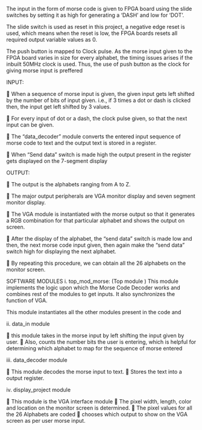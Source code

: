 The input in the form of morse code is given to FPGA board using the slide switches by setting it as high for generating a ‘DASH’ and low for ‘DOT’.

The slide switch is used as reset in this project, a negative edge reset is used, which means when
the reset is low, the FPGA boards resets all required output variable values as 0.

The push button is mapped to Clock pulse. As the morse input given to the FPGA board varies in size for every alphabet, the timing issues arises if the inbuilt 50MHz clock is used. Thus, the use of push button as the clock for giving morse input is preffered


INPUT:
	
	When a sequence of morse input is given, the given input gets left shifted by the number of bits of input given. i.e., if 3 times a dot or dash is clicked then, the input get left shifted by 3 values.

	For every input of dot or a dash, the clock pulse given, so that the next input can be given.

	The “data_decoder” module converts the entered input sequence of morse code to text and the output text is stored in a register.

	When “Send data” switch is made high the output present in the register gets displayed on the 7-segment display


OUTPUT:

	The output is the alphabets ranging from A to Z.

	The major output peripherals are VGA monitor display and seven segment monitor display.

	The VGA module is instantiated with the morse output so that it generates a RGB combination for that particular alphabet and shows the output on screen.

	After the display of the alphabet, the “send data” switch is made low and then, the next morse code input given, then again make the “send data” switch high for displaying the next alphabet.

	By repeating this procedure, we can obtain all the 26 alphabets on the monitor screen. 
 





SOFTWARE MODULES
i.	top_mod_morse: (Top module )
This module implements the logic upon which the Morse Code Decoder works and combines rest of the modules to get inputs. It also synchronizes the function of VGA. 

This module instantiates all the other modules present in the code and 

ii.	data_in module 

	this module takes in the morse input by left shifting the input given by user.
	Also, counts the number bits the user is entering, which is helpful for determining which alphabet to map for the sequence of morse entered


iii.	data_decoder module
 
	This module decodes the morse input to text.
	Stores the text into a output register.

iv.	display_project module

	This module is the VGA interface module
	The pixel width, length, color and location on the monitor screen is determined.
	The pixel values for all the 26 Alphabets are coded 
	chooses which output to show on the VGA screen as per user morse input.
